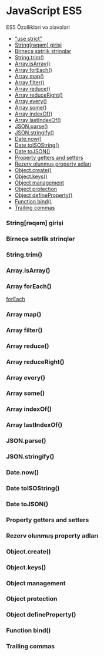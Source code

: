 # JavaScript ES5 

ES5 Özəllikləri və əlavələri

- ["use strict"](/use-strict/README.md)
- [String[rəqəm] girişi](#stringnumber)
- [Birneçə sətrlik strinqlər](#multilinestring)
- [String.trim()](#stringtrim)
- [Array.isArray()](/Array/README.md#isArray)
- [Array forEach()](/Array/README.md#forEach)
- [Array map()](/Array/README.md#map)
- [Array filter()](/Array/README.md#filter)
- [Array reduce()](/Array/README.md#reduce)
- [Array reduceRight()](/Array/README.md#reduceRight)
- [Array every()](/Array/README.md#every)
- [Array some()](/Array/README.md#some)
- [Array indexOf()](/Array/README.md#indexOf)
- [Array lastIndexOf()](/Array/README.md#lastIndexOf)
- [JSON.parse()](#parse)
- [JSON.stringify()](#stringify)
- [Date.now()](#now)
- [Date toISOString()](#toISOString)
- [Date toJSON()](#toJSON)
- [Property getters and setters](#getset)
- [Rezerv olunmuş property adları](#reserveds)
- [Object.create()](#create)
- [Object.keys()](#keys)
- [Object management](#management)
- [Object protection](#protection)
- [Object defineProperty()](#defineproperty)
- [Function bind()](#bind)
- [Trailing commas](#commas)

<h3 id="stringnumber">String[rəqəm] girişi</h3>
<h3 id="multilinestring">Birneçə sətrlik strinqlər</h3>
<h3 id="stringtrim">String.trim()</h3>
<h3 id="isarray">Array.isArray()</h3>
<h3 id="foreach">Array forEach()</h3>
<a href='/Array/README.md#forEach'>forEach</a>
<h3 id="map">Array map()</h3>
<h3 id="filter">Array filter()</h3>
<h3 id="reduce">Array reduce()</h3>
<h3 id="reduceRight">Array reduceRight()</h3>
<h3 id="every">Array every()</h3>
<h3 id="some">Array some()</h3>
<h3 id="indexOf">Array indexOf()</h3>
<h3 id="lastIndexOf">Array lastIndexOf()</h3>
<h3 id="parse">JSON.parse()</h3>
<h3 id="stringify">JSON.stringify()</h3>
<h3 id="now">Date.now()</h3>
<h3 id="toISOString">Date toISOString()</h3>
<h3 id="toJSON">Date toJSON()</h3>
<h3 id="getset">Property getters and setters</h3>
<h3 id="reserveds">Rezerv olunmuş property adları</h3>
<h3 id="create">Object.create()</h3>
<h3 id="keys">Object.keys()</h3>
<h3 id="management">Object management</h3>
<h3 id="protection">Object protection</h3>
<h3 id="defineproperty">Object defineProperty()</h3>
<h3 id="bind">Function bind()</h3>
<h3 id="commas">Trailing commas</h3>